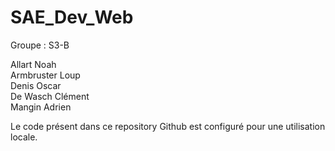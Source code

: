# SAE_Dev_Web

Groupe : S3-B <br>

Allart Noah <br>
Armbruster Loup <br>
Denis Oscar <br>
De Wasch Clément <br>
Mangin Adrien

Le code présent dans ce repository Github est configuré pour une utilisation locale.